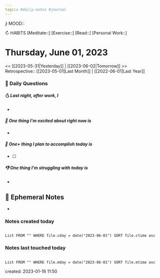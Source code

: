```yaml
---
tags:: #daily-notes #journal
---
```


⨑ MOOD::

↻ HABITS
[Meditate::]
[Exercise::]
[Read::]
[Personal Work::]

# Thursday, June 01, 2023

<< [[2023-05-31|Yesterday]] | [[2023-06-02|Tomorrow]] >>
Retrospective:: [[2023-05-01|Last Month]] | [[2022-06-01|Last Year]]

### 📅 Daily Questions

##### 🌜 Last night, after work, I

-

##### 🙌 One thing I'm excited about right now is

-

##### 🚀 One+ thing I plan to accomplish today is

- [ ]

##### 👎 One thing I'm struggling with today is

-

## 📝 Ephemeral Notes

- 

### Notes created today

```dataview

List FROM "" WHERE file.cday = date("2023-06-01") SORT file.ctime asc

```

### Notes last touched today

```dataview

List FROM "" WHERE file.mday = date("2023-06-01") SORT file.mtime asc

```

created: 2023-01-16 11:50
